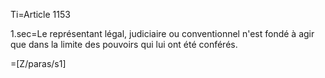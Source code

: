 Ti=Article 1153

1.sec=Le représentant légal, judiciaire ou conventionnel n'est fondé à agir que dans la limite des pouvoirs qui lui ont été conférés.

=[Z/paras/s1]